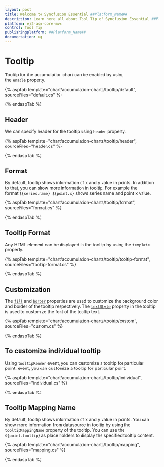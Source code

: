 ```yaml
---
layout: post
title: Welcome to Syncfusion Essential ##Platform_Name##
description: Learn here all about Tool Tip of Syncfusion Essential ##Platform_Name## widgets based on HTML5 and jQuery.
platform: ej2-asp-core-mvc
control: Tool Tip
publishingplatform: ##Platform_Name##
documentation: ug
---
```



# Tooltip

Tooltip for the accumulation chart can be enabled by using the `enable` property.

{% aspTab template="chart/accumulation-charts/tooltip/default", sourceFiles="default.cs" %}

{% endaspTab %}

## Header

We can specify header for the tooltip using `header` property.

{% aspTab template="chart/accumulation-charts/tooltip/header", sourceFiles="header.cs" %}

{% endaspTab %}

## Format

By default, tooltip shows information of x and y value in points. In addition to that, you can show more
information in tooltip. For example the format `${series.name} ${point.x}` shows series name and point x value.

{% aspTab template="chart/accumulation-charts/tooltip/format", sourceFiles="format.cs" %}

{% endaspTab %}

## Tooltip Format

Any HTML element can be displayed in the tooltip by using the `template` property.

{% aspTab template="chart/accumulation-charts/tooltip/tooltip-format", sourceFiles="tooltip-format.cs" %}

{% endaspTab %}

## Customization

The [`fill`](https://help.syncfusion.com/cr/aspnetcore-js2/Syncfusion.EJ2.Charts.AccumulationChartTooltipSettings.html#Syncfusion_EJ2_Charts_AccumulationChartTooltipSettings_Fill) and
[`border`](https://help.syncfusion.com/cr/aspnetcore-js2/Syncfusion.EJ2.Charts.AccumulationChartTooltipSettings.html#Syncfusion_EJ2_Charts_AccumulationChartTooltipSettings_Border)
properties are used to customize the background color and border of the tooltip respectively.
The [`textStyle`](https://help.syncfusion.com/cr/aspnetcore-js2/Syncfusion.EJ2.Charts.AccumulationChartTooltipSettings.html#Syncfusion_EJ2_Charts_AccumulationChartTooltipSettings_TextStyle)
property in the tooltip is used to customize the font of the tooltip text.

{% aspTab template="chart/accumulation-charts/tooltip/custom", sourceFiles="custom.cs" %}

{% endaspTab %}

## To customize individual tooltip

Using `tooltipRender` event, you can customize a tooltip for particular point. event, you can customize a
tooltip for particular point.

{% aspTab template="chart/accumulation-charts/tooltip/individual", sourceFiles="individual.cs" %}

{% endaspTab %}

## Tooltip Mapping Name

By default, tooltip shows information of x and y value in points. You can show more information from datasource in tooltip by using the `tooltipMappingName` property of the tooltip. You can use the `${point.tooltip}` as place holders to display the specified tooltip content.

{% aspTab template="chart/accumulation-charts/tooltip/mapping", sourceFiles="mapping.cs" %}

{% endaspTab %}
